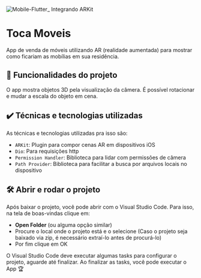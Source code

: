 
![Mobile-Flutter_ Integrando ARKit](https://github.com/user-attachments/assets/c94c80b2-d1ce-4814-899b-6e5c2beb352b)


# Toca Moveis

App de venda de móveis utilizando AR (realidade aumentada) para mostrar como ficariam as mobílias em sua residência.

## 🔨 Funcionalidades do projeto

O app mostra objetos 3D pela visualização da câmera. É possível rotacionar e mudar a escala do objeto em cena.

## ✔️ Técnicas e tecnologias utilizadas

As técnicas e tecnologias utilizadas pra isso são:

- `ARKit`: Plugin para compor cenas AR em dispositivos iOS
- `Dio`: Para requisições http
- `Permission Handler`: Biblioteca para lidar com permissões de câmera
- `Path Provider`: Biblioteca para facilitar a busca por arquivos locais no dispositivo

## 🛠️ Abrir e rodar o projeto

Após baixar o projeto, você pode abrir com o Visual Studio Code. Para isso, na tela de boas-vindas clique em:

- **Open Folder** (ou alguma opção similar)
- Procure o local onde o projeto está e o selecione (Caso o projeto seja baixado via zip, é necessário extraí-lo antes de procurá-lo)
- Por fim clique em OK

O Visual Studio Code deve executar algumas tasks para configurar o projeto, aguarde até finalizar. Ao finalizar as tasks, você pode executar o App 🏆 

